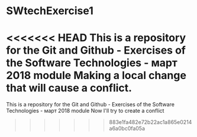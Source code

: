 # SWtechExercise1
<<<<<<< HEAD
This is a repository for the Git and Github - Exercises of the Software Technologies - март 2018 module 
Making a local change that will cause a conflict.
=======
This is a repository for the Git and Github - Exercises of the Software Technologies - март 2018 module
Now I'll try to create a conflict
>>>>>>> 883e1fa482e72b22ac1a865e0214a6a0bc0fa05a
